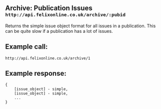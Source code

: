 <div class="page-header">
    <h2>Archive: Publication Issues <small><code>http://api.felixonline.co.uk/archive/:pubid</code></small></h2>
</div>

Returns the simple issue object format for all issues in a publication. This can be quite slow if a publication has a lot of issues.

## Example call:
`http://api.felixonline.co.uk/archive/1`

## Example response:
    {
        [issue_object] - simple,
        [issue_object] - simple,
        ...
    }
